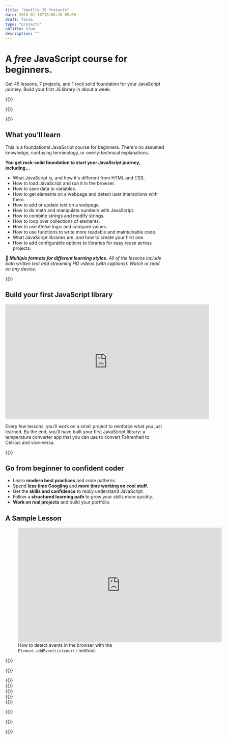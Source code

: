 ```yaml
---
title: "Vanilla JS Projects"
date: 2018-01-16T10:05:20-05:00
draft: false
type: "projects"
noTitle: true
description: ""
---
```


<h1 class="margin-bottom-small text-xlarge text-normal">A <em>free</em> JavaScript course for beginners.</h1>

<span class="text-large">Get 45 lessons, 7 projects, and 1 rock solid foundation for your JavaScript journey. Build your first JS library in about a week.</span>

{{<cta for="funnel">}}

{{<purchase-link>}}

{{<used-by>}}



## What you’ll learn

This is a foundational JavaScript course for beginners. There's no assumed knowledge, confusing terminology, or overly-technical explanations. 

<p class="margin-bottom-small"><strong>You get rock-solid foundation to start your JavaScript journey, including...</strong></p>

- What JavaScript is, and how it's different from HTML and CSS.
- How to load JavaScript and run it in the browser.
- How to save data to variables.
- How to get elements on a webpage and detect user interactions with them.
- How to add or update text on a webpage.
- How to do math and manipulate numbers with JavaScript.
- How to combine strings and modify strings.
- How to loop over collections of elements.
- How to use if/else logic and compare values.
- How to use functions to write more readable and maintainable code.
- What JavaScript libraries are, and how to create your first one.
- How to add configurable options to libraries for easy reuse across projects.

🧠 _**Multiple formats for different learning styles.** All of the lessons include both written text and streaming HD videos (with captions). Watch or read on any device._

<div class="padding-top-large padding-bottom-large">{{<testimonial for="jonathanSchofield" photo="true">}}</div>



## Build your first JavaScript library

<iframe src="https://player.vimeo.com/video/821051941?badge=0&autopause=0&loop=1&h=0744d1b232" width="640" height="360" frameborder="0" allow="autoplay; fullscreen; picture-in-picture" allowfullscreen></iframe>

Every few lessons, you'll work on a small project to reinforce what you just learned. By the end, you'll have built your first JavaScript library: a temperature converter app that you can use to convert Fahrenheit to Celsius and vice-versa.

{{<purchase-link callout="true">}}



## Go from beginner to confident coder

- Learn **modern best practices** and code patterns.
- Spend **less time Googling** and **more time working on cool stuff**.
- Get the **skills and confidence** to <em>really</em> understand JavaScript.
- Follow a **structured learning path** to grow your skills more quickly.
- **Work on real projects** and build your portfolio.



## A Sample Lesson

<figure>
	<iframe class="no-margin-bottom" src="https://player.vimeo.com/video/522571202?h=f2ae5f4712" width="640" height="360" frameborder="0" allow="autoplay; fullscreen; picture-in-picture" allowfullscreen></iframe>
	<figcaption>How to detect events in the browser with the <code>Element.addEventListener()</code> method.</figcaption>
</figure>

{{<cta for="bio">}}

{{<purchase-link callout="true">}}

<div class="padding-top-large padding-bottom">{{<testimonial for="patriciaParker" photo="true">}}</div>
<div class="padding-bottom">{{<testimonial for="alexMuraro" photo="true">}}</div>
<div class="padding-bottom">{{<testimonial for="kb" photo="true">}}</div>
<div class="padding-bottom">{{<testimonial for="ruudVanZuidam" photo="true">}}</div>
<div class="padding-bottom">{{<testimonial for="jonathanStark2" photo="true">}}</div>

{{<faq>}}

<div class="padding-top-large padding-bottom">{{<testimonial for="mojtabaSeyedi" photo="true">}}</div>

{{<not-ready-yet>}}